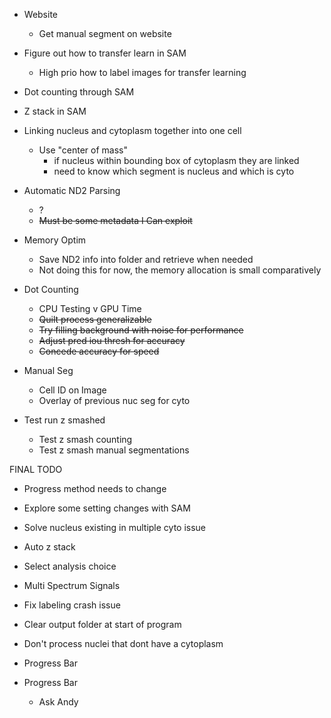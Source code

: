 - Website
   - Get manual segment on website
- Figure out how to transfer learn in SAM
   - High prio how to label images for transfer learning
- Dot counting through SAM
- Z stack in SAM
- Linking nucleus and cytoplasm together into one cell
	- Use "center of mass"
		- if nucleus within bounding box of cytoplasm they are linked
		- need to know which segment is nucleus and which is cyto


- Automatic ND2 Parsing
    - ?
    - ~~Must be some metadata I Can exploit~~
- Memory Optim
    - Save ND2 info into folder and retrieve when needed
    - Not doing this for now, the memory allocation is small comparatively
- Dot Counting
    - CPU Testing v GPU Time
    - ~~Quilt process generalizable~~
    - ~~Try filling background with noise for performance~~
    - ~~Adjust pred iou thresh for accuracy~~
    - ~~Concede accuracy for speed~~
- Manual Seg
    - Cell ID on Image
    - Overlay of previous nuc seg for cyto
- Test run z smashed
    - Test z smash counting
    - Test z smash manual segmentations

FINAL TODO
- Progress method needs to change
- Explore some setting changes with SAM
- Solve nucleus existing in multiple cyto issue
- Auto z stack
- Select analysis choice
- Multi Spectrum Signals
- Fix labeling crash issue
- Clear output folder at start of program
- Don't process nuclei that dont have a cytoplasm
- Progress Bar



























- Progress Bar
    - Ask Andy
